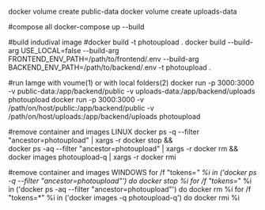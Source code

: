 docker volume create public-data
docker volume create uploads-data

#compose all
docker-compose up --build

#build indudival image  #docker build -t photoupload .
docker build --build-arg USE_LOCAL=false --build-arg FRONTEND_ENV_PATH=/path/to/frontend/.env  --build-arg BACKEND_ENV_PATH=/path/to/backend/.env  -t photoupload .

#run Iamge with voume(1) or with local folders(2)
docker run -p 3000:3000 -v public-data:/app/backend/public -v uploads-data:/app/backend/uploads photoupload
docker run -p 3000:3000 -v /path/on/host/public:/app/backend/public -v /path/on/host/uploads:/app/backend/uploads photoupload

#remove container and images LINUX
docker ps -q --filter "ancestor=photoupload" | xargs -r docker stop && \
docker ps -aq --filter "ancestor=photoupload" | xargs -r docker rm && \
docker images photoupload-q | xargs -r docker rmi

#remove container and images WINDOWS
for /f "tokens=*" %i in ('docker ps -q --filter "ancestor=photoupload"') do docker stop %i
for /f "tokens=*" %i in ('docker ps -aq --filter "ancestor=photoupload"') do docker rm %i
for /f "tokens=*" %i in ('docker images -q photoupload-q') do docker rmi %i
